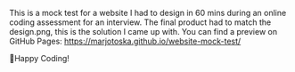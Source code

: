 This is a mock test for a website I had to design in 60 mins during an online coding assessment for an interview. The final product had to match the design.png, this is the solution I came up with. You can find a preview on GitHub Pages: https://marjotoska.github.io/website-mock-test/ 

💞️Happy Coding! 
